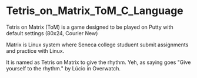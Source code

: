 # Tetris_on_Matrix_ToM_C_Language
Tetris on Matrix (ToM) is a game designed to be played on Putty with default settings (80x24, Courier New)

Matrix is Linux system where Seneca college studuent submit assignments and practice with Linux.

It is named as Tetris on Matrix to give the rhythm. Yeh, as saying goes "Give yourself to the rhythm." by Lúcio in Overwatch.
